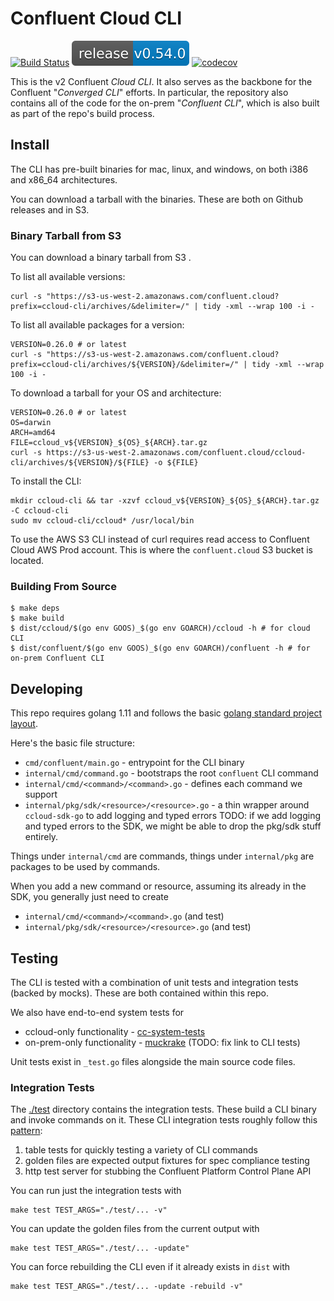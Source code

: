 # Confluent Cloud CLI

[![Build Status](https://semaphoreci.com/api/v1/projects/accef4bb-d1db-491f-b22e-0d438211c888/1992525/shields_badge.svg)](https://semaphoreci.com/confluent/cli)
![Release](release.svg)
[![codecov](https://codecov.io/gh/confluentinc/cli/branch/master/graph/badge.svg?token=67t1cdciLU)](https://codecov.io/gh/confluentinc/cli)

This is the v2 Confluent *Cloud CLI*. It also serves as the backbone for the Confluent "*Converged CLI*" efforts.
In particular, the repository also contains all of the code for the on-prem "*Confluent CLI*", which is also built
as part of the repo's build process.

## Install

The CLI has pre-built binaries for mac, linux, and windows, on both i386 and x86_64 architectures.

You can download a tarball with the binaries. These are both on Github releases and in S3.

### Binary Tarball from S3

You can download a binary tarball from S3 .

To list all available versions:

    curl -s "https://s3-us-west-2.amazonaws.com/confluent.cloud?prefix=ccloud-cli/archives/&delimiter=/" | tidy -xml --wrap 100 -i -


To list all available packages for a version:

    VERSION=0.26.0 # or latest
    curl -s "https://s3-us-west-2.amazonaws.com/confluent.cloud?prefix=ccloud-cli/archives/${VERSION}/&delimiter=/" | tidy -xml --wrap 100 -i -

To download a tarball for your OS and architecture:

    VERSION=0.26.0 # or latest
    OS=darwin
    ARCH=amd64
    FILE=ccloud_v${VERSION}_${OS}_${ARCH}.tar.gz
    curl -s https://s3-us-west-2.amazonaws.com/confluent.cloud/ccloud-cli/archives/${VERSION}/${FILE} -o ${FILE}

To install the CLI:

    mkdir ccloud-cli && tar -xzvf ccloud_v${VERSION}_${OS}_${ARCH}.tar.gz -C ccloud-cli
    sudo mv ccloud-cli/ccloud* /usr/local/bin

To use the AWS S3 CLI instead of curl requires read access to Confluent Cloud AWS Prod account.
This is where the `confluent.cloud` S3 bucket is located.

### Building From Source

```
$ make deps
$ make build
$ dist/ccloud/$(go env GOOS)_$(go env GOARCH)/ccloud -h # for cloud CLI
$ dist/confluent/$(go env GOOS)_$(go env GOARCH)/confluent -h # for on-prem Confluent CLI
```

## Developing

This repo requires golang 1.11 and follows the basic
[golang standard project layout](https://github.com/golang-standards/project-layout).

Here's the basic file structure:

* `cmd/confluent/main.go` - entrypoint for the CLI binary
* `internal/cmd/command.go` - bootstraps the root `confluent` CLI command
* `internal/cmd/<command>/<command>.go` - defines each command we support
* `internal/pkg/sdk/<resource>/<resource>.go` - a thin wrapper around `ccloud-sdk-go` to add logging and typed errors
   TODO: if we add logging and typed errors to the SDK, we might be able to drop the pkg/sdk stuff entirely.

Things under `internal/cmd` are commands, things under `internal/pkg` are packages to be used by commands.

When you add a new command or resource, assuming its already in the SDK, you generally just need to create
* `internal/cmd/<command>/<command>.go` (and test)
* `internal/pkg/sdk/<resource>/<resource>.go` (and test)

## Testing

The CLI is tested with a combination of unit tests and integration tests
(backed by mocks). These are both contained within this repo.

We also have end-to-end system tests for
* ccloud-only functionality - [cc-system-tests](https://github.com/confluentinc/cc-system-tests/blob/master/test/cli_test.go)
* on-prem-only functionality - [muckrake](https://github.com/confluentinc/muckrake) (TODO: fix link to CLI tests)

Unit tests exist in `_test.go` files alongside the main source code files.

### Integration Tests

The [./test](./test) directory contains the integration tests. These build a CLI
binary and invoke commands on it. These CLI integration tests roughly follow this
[pattern](http://lucapette.me/writing-integration-tests-for-a-go-cli-application):

1. table tests for quickly testing a variety of CLI commands
1. golden files are expected output fixtures for spec compliance testing
1. http test server for stubbing the Confluent Platform Control Plane API

You can run just the integration tests with

    make test TEST_ARGS="./test/... -v"

You can update the golden files from the current output with

    make test TEST_ARGS="./test/... -update"

You can force rebuilding the CLI even if it already exists in `dist` with

    make test TEST_ARGS="./test/... -update -rebuild -v"
